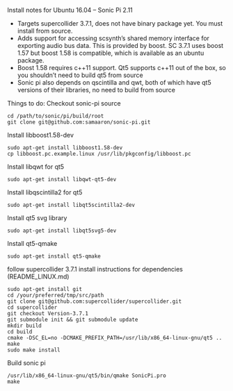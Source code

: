 Install notes for Ubuntu 16.04 – Sonic Pi 2.11

- Targets supercollider 3.7.1, does not have binary package yet. You must
  install from source.
- Adds support for accessing scsynth’s shared memory interface for exporting
  audio bus data. This is provided by boost. SC 3.7.1 uses boost 1.57 but boost
  1.58 is compatible, which is available as an ubuntu package.
- Boost 1.58 requires c++11 support. Qt5 supports c++11 out of the box, so you
  shouldn’t need to build qt5 from source
- Sonic pi also depends on qscintilla and qwt, both of which have qt5 versions
  of their libraries, no need to build from source

Things to do:
Checkout sonic-pi source
```
cd /path/to/sonic/pi/build/root
git clone git@github.com:samaaron/sonic-pi.git
```

Install libboost1.58-dev
```
sudo apt-get install libboost1.58-dev
cp libboost.pc.example.linux /usr/lib/pkgconfig/libboost.pc
```

Install libqwt for qt5
```
sudo apt-get install libqwt-qt5-dev
```

Install libqscintilla2 for qt5
```
sudo apt-get install libqt5scintilla2-dev
```

Install qt5 svg library
```
sudo apt-get install libqt5svg5-dev
```

Install qt5-qmake
```
sudo apt-get install qt5-qmake
```

follow supercollider 3.7.1 install instructions for dependencies (README_LINUX.md)
```
sudo apt-get install git
cd /your/preferred/tmp/src/path
git clone git@github.com:supercollider/supercollider.git
cd supercollider
git checkout Version-3.7.1
git submodule init && git submodule update
mkdir build
cd build
cmake -DSC_EL=no -DCMAKE_PREFIX_PATH=/usr/lib/x86_64-linux-gnu/qt5 ..
make
sudo make install
```

Build sonic pi
```
/usr/lib/x86_64-linux-gnu/qt5/bin/qmake SonicPi.pro 
make
```

